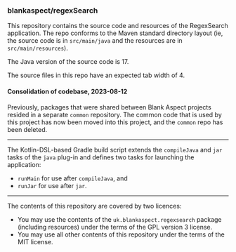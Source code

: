 ### blankaspect/regexSearch

This repository contains the source code and resources of the RegexSearch application.  The repo conforms to the Maven
standard directory layout \(ie, the source code is in `src/main/java` and the resources are in `src/main/resources`\).

The Java version of the source code is 17.

The source files in this repo have an expected tab width of 4.

#### Consolidation of codebase, 2023-08-12

Previously, packages that were shared between Blank Aspect projects resided in a separate `common` repository.  The
common code that is used by this project has now been moved into this project, and the `common` repo has been deleted.

----

The Kotlin-DSL-based Gradle build script extends the `compileJava` and `jar` tasks of the `java` plug-in and defines two
tasks for launching the application:
* `runMain` for use after `compileJava`, and
* `runJar` for use after `jar`.

----

The contents of this repository are covered by two licences:

* You may use the contents of the `uk.blankaspect.regexsearch` package \(including resources\) under the terms of the
GPL version 3 license.
* You may use all other contents of this repository under the terms of the MIT license.
